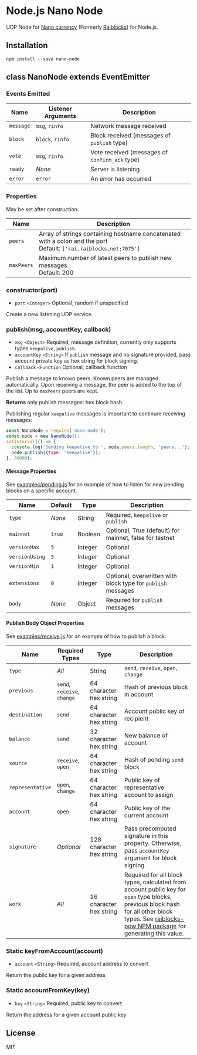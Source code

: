 # Node.js Nano Node

UDP Node for [Nano currency](https://nano.org) (Formerly [Raiblocks](https://raiblocks.net)) for Node.js.

## Installation

```
npm install --save nano-node
```

## class NanoNode extends EventEmitter

### Events Emitted

Name | Listener Arguments | Description
-----|-------------------|-----------------------
`message` | `msg`, `rinfo` | Network message received
`block` | `block`, `rinfo` | Block received (messages of `publish` type)
`vote` | `msg`, `rinfo` | Vote received (messages of `confirm_ack` type)
`ready` | *None* | Server is listening
`error` | `error` | An error has occurred

### Properties

May be set after construction.

Name | Description
-----|---------------
`peers` | Array of strings containing hostname concatenated with a colon and the port<br>Default: `['rai.raiblocks.net:7075']`
`maxPeers` | Maximum number of latest peers to publish new messages<br>Default: 200

### constructor(port)

* `port` `<Integer>` Optional, random if unspecified

Create a new listening UDP service.

### publish(msg, accountKey, callback)

* `msg` `<Object>` Required, message definition, currently only supports types `keepalive`, `publish`.
* `accountKey` `<String>` If `publish` message and no signature provided, pass account private key as hex string for block signing.
* `callback` `<Function` Optional, callback function

Publish a message to known peers. Known peers are managed automatically. Upon receiving a message, the peer is added to the top of the list. Up to `maxPeers` peers are kept.

**Returns** only publish messages: hex block hash

Publishing regular `keepalive` messages is important to continure receiving messages:

```js
const NanoNode = require('nano-node');
const node = new NanoNode();
setInterval(() => {
  console.log('Sending keepalive to ', node.peers.length, 'peers...');
  node.publish({type: 'keepalive'});
}, 30000);
```

#### Message Properties

See [examples/pending.js](examples/pending.js) for an example of how to listen for new pending blocks on a specific account.

Name | Default | Type | Description
-----|--------|-------|--------------
`type` | *None* | String | Required, `keepalive` or `publish`
`mainnet` | `true` | Boolean | Optional, True (default) for mainnet, false for testnet
`versionMax` | `5` | Integer | Optional
`versionUsing` | `5` | Integer | Optional
`versionMin` | `1` | Integer | Optional
`extensions` | `0` | Integer | Optional, overwritten with block type for `publish` messages
`body` | *None* | Object | Required for `publish` messages

#### Publish Body Object Properties

See [examples/receive.js](examples/receive.js) for an example of how to publish a block.

Name | Required Types | Type | Description
-----|----------------|----|---
`type` | *All* | String | `send`, `receive`, `open`, `change`
`previous` | `send`, `receive`, `change` | 64 character hex string | Hash of previous block in account
`destination` | `send` | 64 character hex string | Account public key of recipient
`balance` | `send` | 32 character hex string | New balance of account
`source` | `receive`, `open` | 64 character hex string | Hash of pending `send` block
`representative` | `open`, `change` | 64 character hex string | Public key of representative account to assign
`account` | `open` | 64 character hex string | Public key of the current account
`signature` | *Optional* | 128 character hex string | Pass precomputed signature in this property. Otherwise, pass `accountKey` argument for block signing.
`work` | *All* | 16 character hex string | Required for all block types, calculated from account public key for `open` type blocks, previous block hash for all other block types. See [raiblocks-pow NPM package](https://github.com/numtel/node-raiblocks-pow) for generating this value.

### Static keyFromAccount(account)

* `account` `<String>` Required, account address to convert

Return the public key for a given address

### Static accountFromKey(key)

* `key` `<String>` Required, public key to convert

Return the address for a given account public key

## License

MIT
